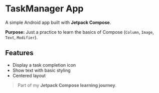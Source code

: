 # TaskManager App

A simple Android app built with **Jetpack Compose**.  

**Purpose:** Just a practice to learn the basics of Compose (`Column`, `Image`, `Text`, `Modifier`).  

## Features
- Display a task completion icon
- Show text with basic styling
- Centered layout

> Part of my **Jetpack Compose learning journey**.
